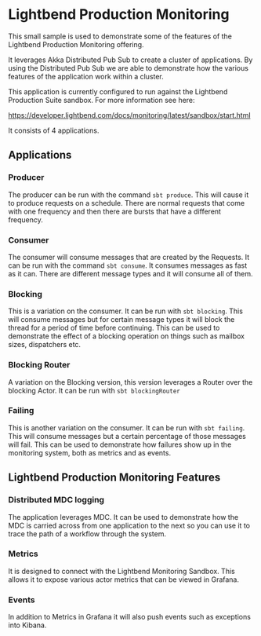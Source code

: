 # Lightbend Production Monitoring
This small sample is used to demonstrate some of the features of the Lightbend
Production Monitoring offering.

It leverages Akka Distributed Pub Sub to create a cluster of applications.
By using the Distributed Pub Sub we are able to demonstrate how the various
features of the application work within a cluster.

This application is currently configured to run against the Lightbend Production
Suite sandbox. For more information see here:

https://developer.lightbend.com/docs/monitoring/latest/sandbox/start.html

It consists of 4 applications.

## Applications

### Producer
The producer can be run with the command `sbt produce`. This will cause it to
produce requests on a schedule. There are normal requests that come with one
frequency and then there are bursts that have a different frequency.

### Consumer
The consumer will consume messages that are created by the Requests. It can
be run with the command `sbt consume`. It consumes messages as fast as it can.
There are different message types and it will consume all of them.

### Blocking
This is a variation on the consumer. It can be run with `sbt blocking`. This
will consume messages but for certain message types it will block the thread
for a period of time before continuing. This can be used to demonstrate
the effect of a blocking operation on things such as mailbox sizes, dispatchers
etc.

### Blocking Router
A variation on the Blocking version, this version leverages a Router over the
blocking Actor. It can be run with `sbt blockingRouter`

### Failing
This is another variation on the consumer. It can be run with `sbt failing`.
This will consume messages but a certain percentage of those messages will fail.
This can be used to demonstrate how failures show up in the monitoring system,
both as metrics and as events.

## Lightbend Production Monitoring Features

### Distributed MDC logging
The application leverages MDC. It can be used to demonstrate how the MDC is
carried across from one application to the next so you can use it to trace the
path of a workflow through the system.

### Metrics
It is designed to connect with the Lightbend Monitoring Sandbox. This allows
it to expose various actor metrics that can be viewed in Grafana.

### Events
In addition to Metrics in Grafana it will also push events such as exceptions
into Kibana.

